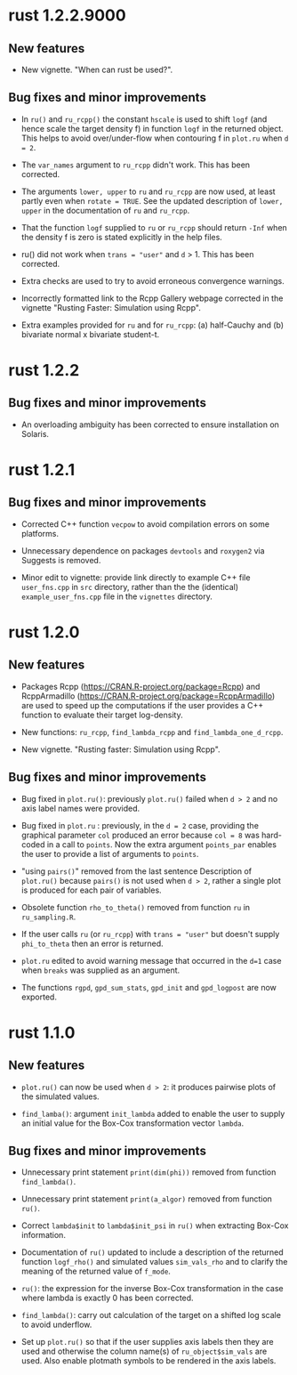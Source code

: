 # rust 1.2.2.9000

## New features

* New vignette. "When can rust be used?".

## Bug fixes and minor improvements

* In `ru()` and `ru_rcpp()` the constant `hscale` is used to shift `logf` (and hence scale the target density f) in function `logf` in the returned object.  This helps to avoid over/under-flow when contouring f in `plot.ru` when `d = 2`.

* The `var_names` argument to `ru_rcpp` didn't work.  This has been corrected.

* The arguments `lower, upper` to `ru` and `ru_rcpp` are now used, at least partly even when `rotate = TRUE`.  See the updated description of `lower, upper` in the documentation of `ru` and `ru_rcpp`.

* That the function `logf` supplied to `ru` or `ru_rcpp` should return `-Inf` when the density f is zero is stated explicitly in the help files.

* ru() did not work when `trans = "user"` and `d` > 1. This has been corrected.

* Extra checks are used to try to avoid erroneous convergence warnings.

* Incorrectly formatted link to the Rcpp Gallery webpage corrected in the vignette "Rusting Faster: Simulation using Rcpp".

* Extra examples provided for `ru` and for `ru_rcpp`: (a) half-Cauchy and (b) bivariate normal x bivariate student-t.

# rust 1.2.2

## Bug fixes and minor improvements

* An overloading ambiguity has been corrected to ensure installation on Solaris.

# rust 1.2.1

## Bug fixes and minor improvements

* Corrected C++ function `vecpow` to avoid compilation errors on some platforms.

* Unnecessary dependence on packages `devtools` and `roxygen2` via Suggests is removed.

* Minor edit to vignette: provide link directly to example C++ file `user_fns.cpp` in `src` directory, rather than the the (identical) `example_user_fns.cpp` file in the `vignettes` directory.

# rust 1.2.0

## New features

* Packages Rcpp (https://CRAN.R-project.org/package=Rcpp) and RcppArmadillo (https://CRAN.R-project.org/package=RcppArmadillo) are used to speed up the computations if the user provides a C++ function to evaluate their target log-density. 

* New functions: `ru_rcpp`, `find_lambda_rcpp` and `find_lambda_one_d_rcpp`.  

* New vignette. "Rusting faster: Simulation using Rcpp".

## Bug fixes and minor improvements

* Bug fixed in `plot.ru()`: previously `plot.ru()` failed when `d > 2`  and no axis label names were provided.

* Bug fixed in `plot.ru` : previously, in the `d = 2` case, providing the graphical parameter `col` produced an error because `col = 8` was hard-coded in a call to `points`. Now the extra argument `points_par` enables the user to provide a list of arguments to `points`.

* "using `pairs()`" removed from the last sentence Description of `plot.ru()` because `pairs()` is not used when `d > 2`, rather a single plot is produced for each pair of variables.

* Obsolete function `rho_to_theta()` removed from function `ru` in `ru_sampling.R`.

* If the user calls `ru` (or `ru_rcpp`) with `trans = "user"` but doesn't supply `phi_to_theta` then an error is returned.

* `plot.ru` edited to avoid warning message that occurred in the `d=1` case when `breaks` was supplied as an argument.

* The functions `rgpd`, `gpd_sum_stats`, `gpd_init` and `gpd_logpost` are now exported.

# rust 1.1.0

## New features

* `plot.ru()` can now be used when `d > 2`: it produces pairwise plots of the simulated values.

* `find_lamba()`: argument `init_lambda` added to enable the user to supply an initial value for the Box-Cox transformation vector `lambda`.

## Bug fixes and minor improvements

* Unnecessary print statement `print(dim(phi))` removed from function `find_lambda()`.

* Unnecessary print statement `print(a_algor)` removed from function `ru()`.

* Correct `lambda$init` to `lambda$init_psi` in `ru()` when extracting Box-Cox information.
   
* Documentation of `ru()` updated to include a description of the returned function `logf_rho()` and simulated values `sim_vals_rho` and to clarify the meaning of the returned value of `f_mode`.

* `ru()`: the expression for the inverse Box-Cox transformation in the case where lambda is exactly 0 has been corrected. 

* `find_lambda()`: carry out calculation of the target on a shifted log scale to avoid underflow.

* Set up `plot.ru()` so that if the user supplies axis labels then they are used and otherwise the column name(s) of `ru_object$sim_vals` are used. Also enable plotmath symbols to be rendered in the axis labels.
